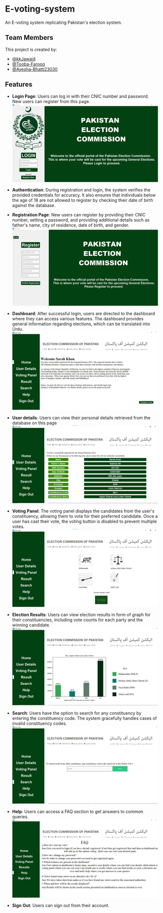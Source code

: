 # E-voting-system
An E-voting system replicating Pakistan's election system.

## Team Members
This project is created by:

- [@kkJawaid](https://github.com/kkJawaid) 
- [@Tooba-Farooq](https://github.com/Tooba-Farooq) 
- [@Ayesha-Bhatti23030](https://github.com/Ayesha-Bhatti23030)

## Features

- **Login Page**: Users can log in with their CNIC number and password. New users can register from this page.
 ![Login page ](https://github.com/Tooba-Farooq/E-voting-system/blob/main/screenshots/Login.jpg)

- **Authentication**: During registration and login, the system verifies the provided credentials for accuracy. It also ensures that individuals below the age of 18 are not allowed to register by checking their date of birth against the database.
 
- **Registration Page**: New users can register by providing their CNIC number, setting a password, and providing additional details such as father's name, city of residence, date of birth, and gender.
 ![Registration page ](https://github.com/Tooba-Farooq/E-voting-system/blob/main/screenshots/Register.jpg)
  
- **Dashboard**: After successful login, users are directed to the dashboard where they can access various features. The dashboard provides general information regarding elections, which can be translated into Urdu.
  ![Home page ](https://github.com/Tooba-Farooq/E-voting-system/blob/main/screenshots/Home.png)
  
- **User details**: Users can view their personal details retrieved from the database on this page
 ![user details page ](https://github.com/Tooba-Farooq/E-voting-system/blob/main/screenshots/User%20details.png)

- **Voting Panel**: The voting panel displays the candidates from the user's constituency, allowing them to vote for their preferred candidate. Once a user has cast their vote, the voting button is disabled to prevent multiple votes.
  ![Voting page ](https://github.com/Tooba-Farooq/E-voting-system/blob/main/screenshots/Voting.png)
  
- **Election Results**: Users can view election results in form of graph for their constituencies, including vote counts for each party and the winning candidate.
  ![Results page ](https://github.com/Tooba-Farooq/E-voting-system/blob/main/screenshots/Result.png)
  
- **Search**: Users have the option to search for any constituency by entering the constituency code. The system gracefully handles cases of invalid constituency codes.
   ![Search page ](https://github.com/Tooba-Farooq/E-voting-system/blob/main/screenshots/Search.png)
  
- **Help**: Users can access a FAQ section to get answers to common queries.
    ![Results page ](https://github.com/Tooba-Farooq/E-voting-system/blob/main/screenshots/Help.jpg)
  
- **Sign Out**: Users can sign out from their account.



